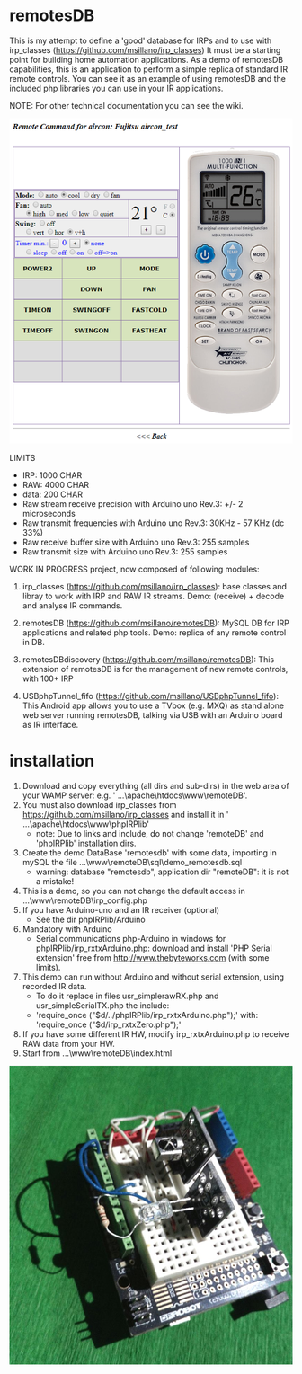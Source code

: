 # remotesDB
This is my attempt to define a 'good' database for IRPs and to use with irp_classes (https://github.com/msillano/irp_classes)
It must be a starting point for building home automation applications.
As a demo of remotesDB capabilities, this is an application to perform a simple replica of standard IR remote controls. You can see it as an example of using remotesDB and the included php libraries you can use in your IR applications.

NOTE: For other technical documentation you can see the wiki.

![Screenshot 1](./documents/remotesDB/screen01.png)

LIMITS
 -  IRP: 1000 CHAR
 -  RAW: 4000 CHAR 
 -  data: 200 CHAR
 -  Raw stream receive precision with Arduino uno Rev.3: +/- 2 microseconds
 -  Raw transmit frequencies with Arduino uno Rev.3: 30KHz - 57 KHz (dc 33%)
 -  Raw receive buffer size with Arduino uno Rev.3: 255 samples
 -  Raw transmit size with Arduino uno Rev.3: 255 samples
 
 WORK IN PROGRESS project, now composed of following modules:
 
 1) irp_classes (https://github.com/msillano/irp_classes): base classes and libray to work with IRP and RAW IR streams. Demo:  (receive) + decode and analyse IR commands.
 
 2) remotesDB (https://github.com/msillano/remotesDB):  MySQL DB for IRP applications and related php tools. Demo: replica of any remote control in DB.
 
 3) remotesDBdiscovery (https://github.com/msillano/remotesDB):  This extension of remotesDB is for the management of new remote controls, with 100+ IRP
 
 4) USBphpTunnel_fifo (https://github.com/msillano/USBphpTunnel_fifo): This Android app allows you to use a TVbox (e.g. MXQ) as stand alone web server running remotesDB, talking via USB with an Arduino board as IR interface.

# installation
1) Download and copy everything (all dirs and sub-dirs) in the web area of your WAMP server: e.g. ' ...\apache\htdocs\www\remoteDB'.
2) You must also download irp_classes from https://github.com/msillano/irp_classes and install it in ' ...\apache\htdocs\www\phpIRPlib'
     -    note: Due to links and include, do not change 'remoteDB' and 'phpIRPlib' installation dirs.
3) Create the demo DataBase 'remotesdb' with some data, importing in mySQL the file ...\www\remoteDB\sql\demo_remotesdb.sql
     -    warning: database "remotesdb", application dir "remoteDB": it is not a mistake!
4) This is a demo, so you can not change the default access in ...\www\remoteDB\irp_config.php
5) If you have Arduino-uno and an IR receiver (optional)
     -   See the dir phpIRPlib/Arduino
6) Mandatory with Arduino
     -    Serial communications php-Arduino in windows for phpIRPlib/irp_rxtxArduino.php: download and install 'PHP Serial extension' free from http://www.thebyteworks.com (with some limits).
7) This demo can run without Arduino and  without serial extension, using recorded IR data.
     -    To do it replace in files usr_simplerawRX.php and usr_simpleSerialTX.php the include:
     -    'require_once ("$d/../phpIRPlib/irp_rxtxArduino.php");' with: 'require_once ("$d/irp_rxtxZero.php");'
8) If you have some different IR HW, modify irp_rxtxArduino.php to receive RAW data from your HW.
9) Start from ...\www\remoteDB\index.html

![Arduino IR](./documents/remotesDB/arduinoIR.jpg)
